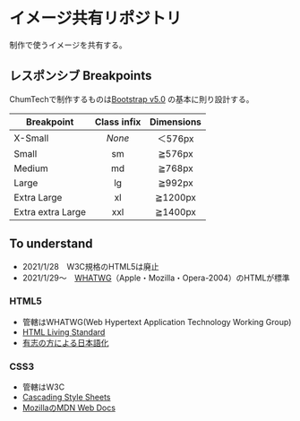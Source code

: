 # イメージ共有リポジトリ

制作で使うイメージを共有する。

## レスポンシブ Breakpoints

ChumTechで制作するものは[Bootstrap v5.0](https://getbootstrap.jp/docs/5.0/layout/breakpoints/) の基本に則り設計する。

|Breakpoint|Class infix|Dimensions|
|---|:---:|:---:|
|X-Small|_None_|＜576px|
|Small|sm|≧576px|
|Medium|md|≧768px|
|Large|lg|≧992px|
|Extra Large|xl|≧1200px|
|Extra extra Large|xxl|≧1400px|

## To understand

- 2021/1/28　W3C規格のHTML5は廃止
- 2021/1/29～　[WHATWG](https://whatwg.org/)（Apple・Mozilla・Opera-2004）のHTMLが標準

### HTML5

- 管轄はWHATWG(Web Hypertext Application Technology Working Group)
- [HTML Living Standard](https://html.spec.whatwg.org/)
- [有志の方による日本語化](https://momdo.github.io/html/)

### CSS3

- 管轄はW3C
- [Cascading Style Sheets](https://www.w3.org/Style/CSS/)
- [MozillaのMDN Web Docs](https://developer.mozilla.org/ja/docs/Web/CSS)
